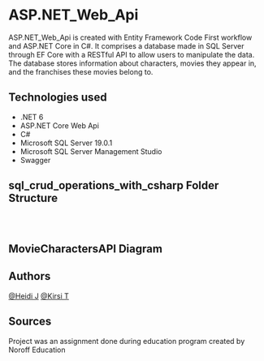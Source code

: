 # ASP.NET_Web_Api

ASP.NET_Web_Api is created with Entity Framework Code First workflow and ASP.NET Core in C#. It comprises a database made in SQL Server through EF Core
with a RESTful API to allow users to manipulate the data. The database stores information about characters, movies
they appear in, and the franchises these movies belong to. 

## Technologies used

* .NET 6
* ASP.NET Core Web Api
* C#
* Microsoft SQL Server 19.0.1
* Microsoft SQL Server Management Studio
* Swagger

## sql_crud_operations_with_csharp Folder Structure
```

        
```

## MovieCharactersAPI Diagram



## Authors
[@Heidi J](https://github.com/HeidiJoensuu)
[@Kirsi T](https://github.com/KipaTa)

## Sources
Project was an assignment done during education program created by Noroff Education
